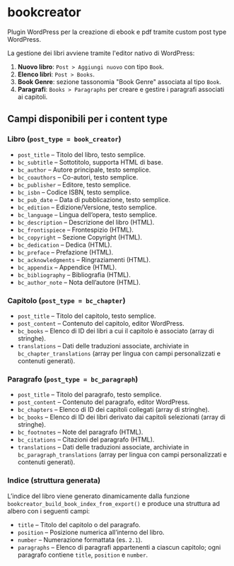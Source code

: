# bookcreator
Plugin WordPress per la creazione di ebook e pdf tramite custom post type WordPress.

La gestione dei libri avviene tramite l'editor nativo di WordPress:

1. **Nuovo libro**: `Post > Aggiungi nuovo` con tipo `Book`.
2. **Elenco libri**: `Post > Books`.
3. **Book Genre**: sezione tassonomia "Book Genre" associata al tipo `Book`.
4. **Paragrafi**: `Books > Paragraphs` per creare e gestire i paragrafi associati ai capitoli.

## Campi disponibili per i content type

### Libro (`post_type = book_creator`)

* `post_title` – Titolo del libro, testo semplice.
* `bc_subtitle` – Sottotitolo, supporta HTML di base.
* `bc_author` – Autore principale, testo semplice.
* `bc_coauthors` – Co-autori, testo semplice.
* `bc_publisher` – Editore, testo semplice.
* `bc_isbn` – Codice ISBN, testo semplice.
* `bc_pub_date` – Data di pubblicazione, testo semplice.
* `bc_edition` – Edizione/Versione, testo semplice.
* `bc_language` – Lingua dell’opera, testo semplice.
* `bc_description` – Descrizione del libro (HTML).
* `bc_frontispiece` – Frontespizio (HTML).
* `bc_copyright` – Sezione Copyright (HTML).
* `bc_dedication` – Dedica (HTML).
* `bc_preface` – Prefazione (HTML).
* `bc_acknowledgments` – Ringraziamenti (HTML).
* `bc_appendix` – Appendice (HTML).
* `bc_bibliography` – Bibliografia (HTML).
* `bc_author_note` – Nota dell’autore (HTML).

### Capitolo (`post_type = bc_chapter`)

* `post_title` – Titolo del capitolo, testo semplice.
* `post_content` – Contenuto del capitolo, editor WordPress.
* `bc_books` – Elenco di ID dei libri a cui il capitolo è associato (array di stringhe).
* `translations` – Dati delle traduzioni associate, archiviate in `bc_chapter_translations` (array per lingua con campi personalizzati e contenuti generati).

### Paragrafo (`post_type = bc_paragraph`)

* `post_title` – Titolo del paragrafo, testo semplice.
* `post_content` – Contenuto del paragrafo, editor WordPress.
* `bc_chapters` – Elenco di ID dei capitoli collegati (array di stringhe).
* `bc_books` – Elenco di ID dei libri derivato dai capitoli selezionati (array di stringhe).
* `bc_footnotes` – Note del paragrafo (HTML).
* `bc_citations` – Citazioni del paragrafo (HTML).
* `translations` – Dati delle traduzioni associate, archiviate in `bc_paragraph_translations` (array per lingua con campi personalizzati e contenuti generati).

### Indice (struttura generata)

L’indice del libro viene generato dinamicamente dalla funzione `bookcreator_build_book_index_from_export()` e produce una struttura ad albero con i seguenti campi:

* `title` – Titolo del capitolo o del paragrafo.
* `position` – Posizione numerica all’interno del libro.
* `number` – Numerazione formattata (es. `2.1`).
* `paragraphs` – Elenco di paragrafi appartenenti a ciascun capitolo; ogni paragrafo contiene `title`, `position` e `number`.
